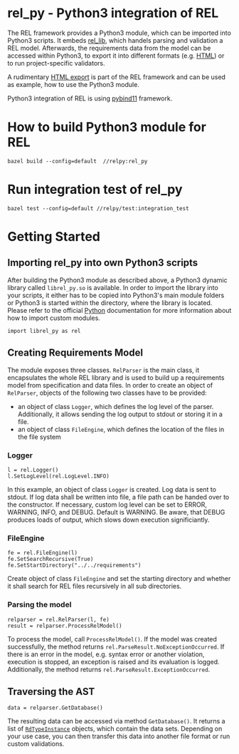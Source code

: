 # rel_py - Python3 integration of REL

The REL framework provides a Python3 module, which can be imported into Python3 scripts. It embeds [rel_lib](../rel-lib), which handels parsing and validation a REL model. Afterwards, the requirements data from the model can be accessed within Python3, to export it into different formats (e.g. [HTML](./html_export)) or to run project-specific validators.

A rudimentary [HTML export](./html_export) is part of the REL framework and can be used as example, how to use the Python3 module.

Python3 integration of REL is using [pybind11](https://github.com/pybind/pybind11) framework.

# How to build Python3 module for REL
```
bazel build --config=default  //relpy:rel_py
``` 

# Run integration test of rel_py
```
bazel test --config=default //relpy/test:integration_test
```


# Getting Started

## Importing rel_py into own Python3 scripts

After building the Python3 module as described above, a Python3 dynamic library called `librel_py.so` is available. In order to import the library into your scripts, it either has to be copied into Python3's main module folders or Python3 is started within the directory, where the library is located. Please refer to the official [Python](https://www.python.org/) documentation for more information about how to import custom modules.

```
import librel_py as rel
```

## Creating Requirements Model

The module exposes three classes. `RelParser` is the main class, it encapsulates the whole REL library and is used to build up a requirements model from specification and data files. In order to create an object of `RelParser`, objects of the following two classes have to be provided:

- an object of class `Logger`, which defines the log level of the parser. Additionally, it allows sending the log output to stdout or storing it in a file.
- an object of class `FileEngine`, which defines the location of the files in the file system

### Logger

```
l = rel.Logger()
l.SetLogLevel(rel.LogLevel.INFO)
```

In this example, an object of class `Logger` is created. Log data is sent to stdout. If log data shall be written into file, a file path can be handed over to the constructor.
If necessary, custom log level can be set to ERROR, WARNING, INFO, and DEBUG. Default is WARNING. Be aware, that DEBUG produces loads of output, which slows down execution significiantly.

### FileEngine

```
fe = rel.FileEngine(l)
fe.SetSearchRecursive(True)
fe.SetStartDirectory("../../requirements")
```

Create object of class `FileEngine` and set the starting directory and whether it shall search for REL files recursively in all sub directories.


### Parsing the model
```
relparser = rel.RelParser(l, fe)
result = relparser.ProcessRelModel() 
```

To process the model, call `ProcessRelModel()`. If the model was created successfully, the method returns `rel.ParseResult.NoExceptionOccurred`. If there is an error in the model, e.g. syntax error or another violation, execution is stopped, an exception is raised and its evaluation is logged. Additionally, the method returns `rel.ParseResult.ExceptionOccurred`.

## Traversing the AST

```
data = relparser.GetDatabase()
```

The resulting data can be accessed via method `GetDatabase()`. It returns a list of [`RdTypeInstance`](../rel-lib/src/AST.h#L86) objects, which contain the data sets. Depending on your use case, you can then transfer this data into another file format or run custom validations.
